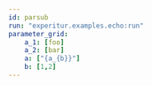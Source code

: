```yaml
---
id: parsub
run: "experitur.examples.echo:run"
parameter_grid:
    a_1: [foo]
    a_2: [bar]
    a: ["{a_{b}}"]
    b: [1,2]
---
```

